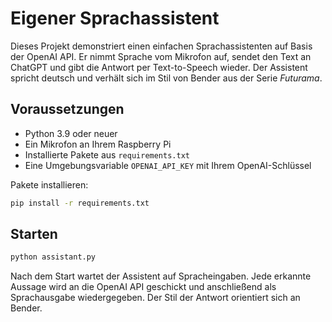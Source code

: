 # Eigener Sprachassistent

Dieses Projekt demonstriert einen einfachen Sprachassistenten auf Basis der OpenAI API. 
Er nimmt Sprache vom Mikrofon auf, sendet den Text an ChatGPT und gibt die Antwort 
per Text-to-Speech wieder. Der Assistent spricht deutsch und verhält sich im Stil von 
Bender aus der Serie *Futurama*.

## Voraussetzungen

* Python 3.9 oder neuer
* Ein Mikrofon an Ihrem Raspberry Pi
* Installierte Pakete aus `requirements.txt`
* Eine Umgebungsvariable `OPENAI_API_KEY` mit Ihrem OpenAI-Schlüssel

Pakete installieren:
```bash
pip install -r requirements.txt
```

## Starten

```bash
python assistant.py
```

Nach dem Start wartet der Assistent auf Spracheingaben. Jede erkannte Aussage wird an 
die OpenAI API geschickt und anschließend als Sprachausgabe wiedergegeben. Der Stil der 
Antwort orientiert sich an Bender.

